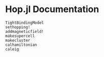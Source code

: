# Hop.jl Documentation

```@docs
TightBindingModel
sethopping!
addmagneticfield!
makesupercell
makecluster
calhamiltonian
caleig
```
